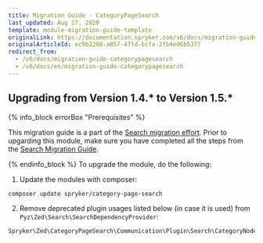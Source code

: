 ```yaml
---
title: Migration Guide - CategoryPageSearch
last_updated: Aug 27, 2020
template: module-migration-guide-template
originalLink: https://documentation.spryker.com/v6/docs/migration-guide-categorypagesearch
originalArticleId: ec9b2290-a057-47fd-bcfa-2fb4ed6b5377
redirect_from:
  - /v6/docs/migration-guide-categorypagesearch
  - /v6/docs/en/migration-guide-categorypagesearch
---
```


## Upgrading from Version 1.4.* to Version 1.5.*
{% info_block errorBox "Prerequisites" %}

This migration guide is a part of the [Search migration effort](/docs/scos/dev/migration-concepts/search-migration-concept/search-migration-concept.html). Prior to upgarding this module, make sure you have completed all the steps from the [Search Migration Guide](/docs/scos/dev/module-migration-guides/{{page.version}}/migration-guide-search.html#upgrading-from-version-8-9---to-version-8-10--). 

{% endinfo_block %}
To upgrade the module, do the following:
1. Update the modules with composer:
```Bash
composer update spryker/category-page-search
```
2. Remove deprecated plugin usages listed below (in case it is used) from `Pyz\Zed\Search\SearchDependencyProvider`:
```Bash
Spryker\Zed\CategoryPageSearch\Communication\Plugin\Search\CategoryNodeDataPageMapBuilder
```
